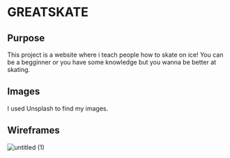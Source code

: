 # GREATSKATE

## Purpose

This project is a website where i teach people how to skate on ice!
You can be a begginner or you have some knowledge but you wanna be better at skating.

## Images

I used Unsplash to find my images.

## Wireframes

![untitled (1)](https://github.com/Idehed/P1/assets/146822758/2d1d8ab2-5e99-4a18-a338-754d63cd8555)

